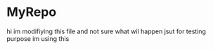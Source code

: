 # MyRepo
hi im modifiying this file and not sure what wil happen
jsut for testing purpose im using this

